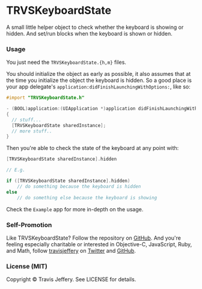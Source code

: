 # TRVSKeyboardState

A small little helper object to check whether the keyboard is showing or
hidden. And set/run blocks when the keyboard is shown or hidden.

### Usage

You just need the `TRVSKeyboardState.{h,m}` files.

You should initialize the object as early as possible, it also assumes
that at the time you initialize the object the keyboard is hidden. So a good
place is your app delegate's `application:didFinishLaunchingWithOptions:`, like
so:

``` objective-c
#import "TRVSKeyboardState.h"

- (BOOL)application:(UIApplication *)application didFinishLaunchingWithOptions:(NSDictionary *)launchOptions
{
  // stuff...
  [TRVSKeyboardState sharedInstance];
  // more stuff..
}
```
Then you're able to check the state of the keyboard at any point with: 

``` objective-c
[TRVSKeyboardState sharedInstance].hidden

// E.g.

if ([TRVSKeyboardState sharedInstance].hidden)
	// do something because the keyboard is hidden
else 
	// do something else because the keyboard is showing
```

Check the `Example` app for more in-depth on the usage.

### Self-Promotion

Like TRVSKeyboardState? Follow the repository on [GitHub](http://github.com/travisjeffery/trvskeyboardstate). And you're feeling especially charitable or interested in Objective-C, JavaScript, Ruby, and Math, follow [travisjeffery](http://travisjeffery.com) on [Twitter](http://twitter.com/travisjeffery) and [GitHub](http://github.com/travisjeffery). 

### License (MIT) 

Copyright © Travis Jeffery. See LICENSE for details.

